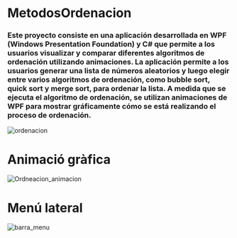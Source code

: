 # MetodosOrdenacion
### Este proyecto consiste en una aplicación desarrollada en WPF (Windows Presentation Foundation) y C# que permite a los usuarios visualizar y comparar diferentes algoritmos de ordenación utilizando animaciones. La aplicación permite a los usuarios generar una lista de números aleatorios y luego elegir entre varios algoritmos de ordenación, como bubble sort, quick sort y merge sort, para ordenar la lista. A medida que se ejecuta el algoritmo de ordenación, se utilizan animaciones de WPF para mostrar gráficamente cómo se está realizando el proceso de ordenación.

![ordenacion](https://user-images.githubusercontent.com/33204630/127058768-9a4e29a9-44ff-4e5a-a474-dff16145de22.PNG)

# Animació gràfica

![Ordneacion_animacion](https://user-images.githubusercontent.com/33204630/127058771-7f994591-dd3d-40cf-ac67-9592c6e9d67d.PNG)


# Menú lateral

![barra_menu](https://user-images.githubusercontent.com/33204630/127058914-4a73f4c4-9768-4221-b0f3-d9e7560e41cb.PNG)
